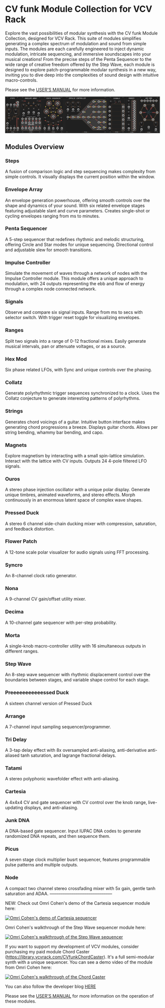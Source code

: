 # CV funk Module Collection for VCV Rack

Explore the vast possibilities of modular synthesis with the CV funk Module Collection, designed for VCV Rack. This suite of modules simplifies generating a complex spectrum of modulation and sound from simple inputs. The modules are each carefully engineered to inject dynamic modulation, intricate sequencing, and immersive soundscapes into your musical creations! From the precise steps of the Penta Sequencer to the wide range of creative freedom offered by the Step Wave, each module is designed to explore patch-programmable modular synthesis in a new way, inviting you to dive deep into the complexities of sound design with intuitive macro-controls.

Please see the [USER'S MANUAL](/img/CV_funk_Manual.pdf) for more information.

![Dark CV funk Module Panels](/img/darkmodules.png)

## Modules Overview

### Steps
A fusion of comparison logic and step sequencing makes complexity from simple controls. It visually displays the current position within the window.

### Envelope Array
An envelope generation powerhouse, offering smooth controls over the shape and dynamics of your sound. With six related envelope stages featuring adjustable slant and curve parameters. Creates single-shot or cycling envelopes ranging from ms to minutes.

### Penta Sequencer
A 5-step sequencer that redefines rhythmic and melodic structuring, offering Circle and Star modes for unique sequencing. Directional control and adjustable slew for smooth transitions.

### Impulse Controller
Simulate the movement of waves through a network of nodes with the Impulse Controller module. This module offers a unique approach to modulation, with 24 outputs representing the ebb and flow of energy through a complex node connected network.

### Signals
Observe and compare six signal inputs. Range from ms to secs with selector switch. With trigger reset toggle for visualizing envelopes.

### Ranges
Split two signals into a range of 0-12 fractional mixes. Easily generate musical intervals, pan or attenuate voltages, or as a source.

### Hex Mod
Six phase related LFOs, with Sync and unique controls over the phasing.

### Collatz
Generate polyrhythmic trigger sequences synchronized to a clock. Uses the Collatz conjecture to generate interesting patterns of polyrhythms.

### Strings
Generates chord voicings of a guitar. Intuitive button interface makes generating chord progressions a breeze. Displays guitar chords. Allows per string bending, whammy bar bending, and capo.

### Magnets
Explore magnetism by interacting with a small spin-lattice simulation. Interact with the lattice with CV inputs. Outputs 24 4-pole filtered LFO signals.

### Ouros
A stereo phase injection oscillator with a unique polar display. Generate unique timbres, animated waveforms, and stereo effects. Morph continuously in an enormous latent space of complex wave shapes.

### Pressed Duck
A stereo 6 channel side-chain ducking mixer with compression, saturation, and feedback distortion.

### Flower Patch
A 12-tone scale polar visualizer for audio signals using FFT processing.

### Syncro
An 8-channel clock ratio generator.

### Nona
A 9-channel CV gain/offset utility mixer.

### Decima
A 10-channel gate sequencer with per-step probability.

### Morta
A single-knob macro-controller utility with 16 simultaneous outputs in different ranges.

### Step Wave
An 8-step wave sequencer with rhythmic displacement control over the boundaries between stages, and variable shape control for each stage.

### Preeeeeeeeeeessed Duck
A sixteen channel version of Pressed Duck

### Arrange
A 7-channel input sampling sequencer/programmer.

### Tri Delay
A 3-tap delay effect with 8x oversampled anti-aliasing, anti-derivative anti-aliased tanh saturation, and lagrange fractional delays.

### Tatami
A stereo polyphonic wavefolder effect with anti-aliasing.

### Cartesia
A 4x4x4 CV and gate sequencer with CV control over the knob range, live-updating displays, and anti-aliasing.

### Junk DNA
A DNA-based gate sequencer. Input IUPAC DNA codes to generate randomized DNA repeats, and then sequence them.

### Picus
A seven stage clock multiplier busrt sequencer, features programmable pulse patterns and multiple outputs.

### Node
A compact two channel stereo crossfading mixer with 5x gain, gentle tanh saturation and ADAA.
–––––––––––––––––––––––––––––

NEW: Check out Omri Cohen's demo of the Cartesia sequencer module here:

[![Omri Cohen's demo of Cartesia sequencer](https://img.youtube.com/vi/hlZukBHdDws/0.jpg)](https://youtube.com/watch?v=hlZukBHdDws)

Omri Cohen's walkthrough of the Step Wave sequencer module here:

[![Omri Cohen's walkthrough of the Step Wave sequencer](https://img.youtube.com/vi/LT-7bXAbz20/0.jpg)](https://www.youtube.com/watch?v=LT-7bXAbz20)

If you want to support my development of VCV modules, consider purchasing my paid module Chord Caster (https://library.vcvrack.com/CVfunkChordCaster). It's a full semi-modular synth with a unique sequencer. You can see a demo video of the module from Omri Cohen here:

[![Omri Cohen's walkthrough of the Chord Caster](https://img.youtube.com/vi/x65hqgAlfEA/0.jpg)](https://www.youtube.com/watch?v=x65hqgAlfEA)

You can also follow the developer blog <a href = "https://community.vcvrack.com/t/new-modules-by-cv-funk/">HERE</a>

Please see the [USER'S MANUAL](/img/CV_funk_Manual.pdf) for more information on the operation of these modules.

